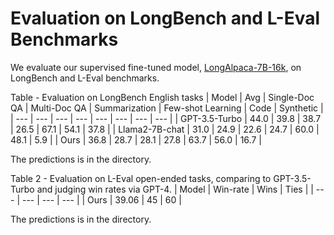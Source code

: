 # Evaluation on LongBench and L-Eval Benchmarks

We evaluate our supervised fine-tuned model, [LongAlpaca-7B-16k](https://huggingface.co/Yukang/LongAlpaca-7B-16k), on LongBench and L-Eval benchmarks.

Table - Evaluation on LongBench English tasks
| Model | Avg | Single-Doc QA | Multi-Doc QA | Summarization | Few-shot Learning | Code | Synthetic |
| --- | --- | --- | --- | --- | --- | --- | --- |
| GPT-3.5-Turbo | 44.0 | 39.8 | 38.7 | 26.5 | 67.1 | 54.1 | 37.8 |
| Llama2-7B-chat | 31.0 | 24.9 | 22.6 | 24.7 | 60.0 | 48.1 | 5.9 |
| Ours | 36.8 | 28.7 | 28.1 | 27.8 | 63.7 | 56.0 | 16.7 |

The predictions is in the directory.


Table 2 - Evaluation on L-Eval open-ended tasks, comparing to GPT-3.5-Turbo and judging win rates via GPT-4.
| Model | Win-rate | Wins | Ties |
| --- | --- | --- | --- |
| Ours | 39.06 | 45 | 60 |

The predictions is in the directory.
